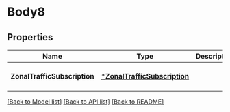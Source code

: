 # Body8

## Properties
Name | Type | Description | Notes
------------ | ------------- | ------------- | -------------
**ZonalTrafficSubscription** | [***ZonalTrafficSubscription**](ZonalTrafficSubscription.md) |  | [optional] [default to null]

[[Back to Model list]](../README.md#documentation-for-models) [[Back to API list]](../README.md#documentation-for-api-endpoints) [[Back to README]](../README.md)


